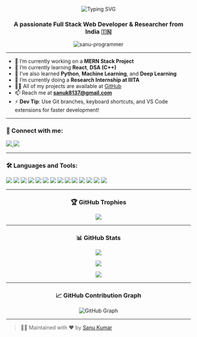 <!-- 🌟 Animated Typing Banner -->
<p align="center">
  <img src="https://readme-typing-svg.herokuapp.com?font=Fira+Code&size=22&duration=3000&pause=1000&center=true&vCenter=true&width=500&color=00FFFF&lines=Hi+%F0%9F%91%8B%2C+I'm+Sanu+Kumar;Full+Stack+Web+Developer;Machine+Learning+%26+Deep+Learning+Enthusiast;Research+Intern+at+IIIT+Agartala" alt="Typing SVG" />
</p>

<h3 align="center">A passionate Full Stack Web Developer & Researcher from India 🇮🇳</h3>

<p align="center">
  <img src="https://komarev.com/ghpvc/?username=sanu-programmer&label=Profile%20views&color=blueviolet&style=flat" alt="sanu-programmer" />
</p>

---

- 🔭 I’m currently working on a **MERN Stack Project**
- 🌱 I’m currently learning **React**, **DSA (C++)**
- 🧠 I’ve also learned **Python**, **Machine Learning**, and **Deep Learning**
- 🧪 I’m currently doing a **Research Internship at IIITA**
- 👨‍💻 All of my projects are available at [GitHub](https://github.com/sanu-programmer)
- 📫 Reach me at **sanuk8137@gmail.com**
- ⚡ **Dev Tip**: Use Git branches, keyboard shortcuts, and VS Code extensions for faster development!

---

<h3 align="left">🔗 Connect with me:</h3>
<p align="left">
  <a href="https://linkedin.com/in/sanu-kumar-a852142b4" target="blank">
    <img src="https://img.shields.io/badge/LinkedIn-0A66C2?style=for-the-badge&logo=linkedin&logoColor=white" />
  </a>
  <a href="https://instagram.com/sanu8924kumar" target="blank">
    <img src="https://img.shields.io/badge/Instagram-E4405F?style=for-the-badge&logo=instagram&logoColor=white" />
  </a>
</p>

---

<h3 align="left">🛠️ Languages and Tools:</h3>

<p align="left">
  <img src="https://img.shields.io/badge/Python-FFD43B?style=flat-square&logo=python&logoColor=darkgreen"/>
  <img src="https://img.shields.io/badge/scikit--learn-F7931E?style=flat-square&logo=scikit-learn&logoColor=white"/>
  <img src="https://img.shields.io/badge/TensorFlow-FF6F00?style=flat-square&logo=tensorflow&logoColor=white"/>
  <img src="https://img.shields.io/badge/PyTorch-EE4C2C?style=flat-square&logo=pytorch&logoColor=white"/>
  <img src="https://img.shields.io/badge/React-20232A?style=flat-square&logo=react&logoColor=61DAFB"/>
  <img src="https://img.shields.io/badge/Node.js-339933?style=flat-square&logo=node.js&logoColor=white"/>
  <img src="https://img.shields.io/badge/MongoDB-4EA94B?style=flat-square&logo=mongodb&logoColor=white"/>
  <img src="https://img.shields.io/badge/Express.js-303030?style=flat-square&logo=express&logoColor=white"/>
  <img src="https://img.shields.io/badge/Git-F05032?style=flat-square&logo=git&logoColor=white"/>
  <img src="https://img.shields.io/badge/Postman-FF6C37?style=flat-square&logo=postman&logoColor=white"/>
  <img src="https://img.shields.io/badge/C++-00599C?style=flat-square&logo=c%2B%2B&logoColor=white"/>
  <img src="https://img.shields.io/badge/HTML5-E34F26?style=flat-square&logo=html5&logoColor=white"/>
  <img src="https://img.shields.io/badge/CSS3-1572B6?style=flat-square&logo=css3&logoColor=white"/>
  <img src="https://img.shields.io/badge/JavaScript-F7DF1E?style=flat-square&logo=javascript&logoColor=black"/>
</p>

---

<h3 align="center">🏆 GitHub Trophies</h3>
<p align="center">
  <img src="https://github-profile-trophy.vercel.app/?username=sanu-programmer&theme=darkhub&column=7" />
</p>

---

<h3 align="center">📊 GitHub Stats</h3>

<p align="center">
  <img src="https://github-readme-stats.vercel.app/api?username=sanu-programmer&show_icons=true&theme=tokyonight" />
</p>
<p align="center">
  <img src="https://github-readme-streak-stats.herokuapp.com/?user=sanu-programmer&theme=tokyonight" />
</p>
<p align="center">
  <img src="https://github-readme-stats.vercel.app/api/top-langs?username=sanu-programmer&layout=compact&theme=tokyonight" />
</p>

---

<h3 align="center">📈 GitHub Contribution Graph</h3>
<p align="center">
  <img src="https://github-readme-activity-graph.vercel.app/graph?username=sanu-programmer&theme=github-dark" alt="GitHub Graph" />
</p>

---

> 👨‍💻 Maintained with ❤️ by [Sanu Kumar](https://github.com/sanu-programmer)


